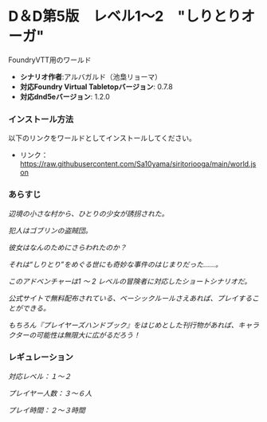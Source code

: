 # D＆D第5版　レベル1～2　"しりとりオーガ"
FoundryVTT用のワールド

* **シナリオ作者**:アルバガルド（池梟リョーマ）
* **対応Foundry Virtual Tabletopバージョン**: 0.7.8
* **対応dnd5eバージョン**: 1.2.0

### インストール方法

以下のリンクをワールドとしてインストールしてください。

* リンク：https://raw.githubusercontent.com/Sa10yama/siritoriooga/main/world.json

### あらすじ
*辺境の小さな村から、ひとりの少女が誘拐された。*

*犯人はゴブリンの盗賊団。*

*彼女はなんのためにさらわれたのか？*

*それは“しりとり”をめぐる世にも奇妙な事件のはじまりだった……。*

*このアドベンチャーは1 ～ 2 レベルの冒険者に対応したショートシナリオだ。*

*公式サイトで無料配布されている、ベーシックルールさえあれば、プレイすることができる。*

*もちろん『プレイヤーズハンドブック』をはじめとした刊行物があれば、キャラクターの可能性は無限大に広がるだろう！*

### レギュレーション
*対応レベル：１～２*

*プレイヤー人数：３～６人*

*プレイ時間：２～３時間*
